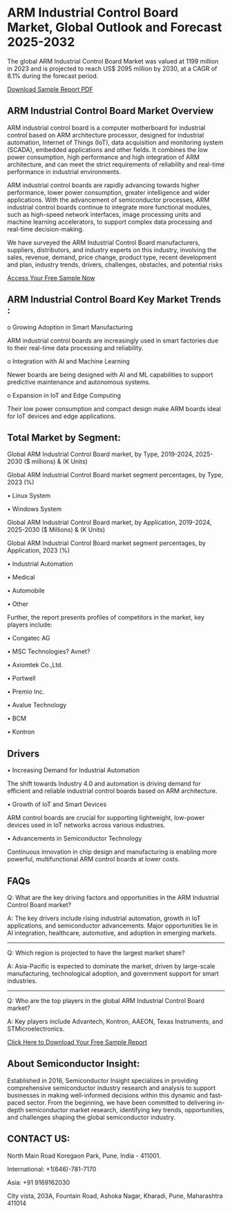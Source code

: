 <h1>ARM Industrial Control Board Market, Global Outlook and Forecast 2025-2032</h1>

The global ARM Industrial Control Board Market was valued at 1199 million in 2023 and is projected to reach US$ 2095 million by 2030, at a CAGR of 8.1% during the forecast period.

[Download Sample Report PDF](https://semiconductorinsight.com/download-sample-report/?product_id=92888)

<h2>ARM Industrial Control Board Market Overview</h2>

ARM industrial control board is a computer motherboard for industrial control based on ARM architecture processor, designed for industrial automation, Internet of Things (IoT), data acquisition and monitoring system (SCADA), embedded applications and other fields. It combines the low power consumption, high performance and high integration of ARM architecture, and can meet the strict requirements of reliability and real-time performance in industrial environments.

ARM industrial control boards are rapidly advancing towards higher performance, lower power consumption, greater intelligence and wider applications. With the advancement of semiconductor processes, ARM industrial control boards continue to integrate more functional modules, such as high-speed network interfaces, image processing units and machine learning accelerators, to support complex data processing and real-time decision-making. 

We have surveyed the ARM Industrial Control Board manufacturers, suppliers, distributors, and industry experts on this industry, involving the sales, revenue, demand, price change, product type, recent development and plan, industry trends, drivers, challenges, obstacles, and potential risks

[Access Your Free Sample Now](https://semiconductorinsight.com/report/arm-industrial-control-board-market/)

<h2>ARM Industrial Control Board Key Market Trends  :</h2>

o	Growing Adoption in Smart Manufacturing

ARM industrial control boards are increasingly used in smart factories due to their real-time data processing and reliability.

o	Integration with AI and Machine Learning

Newer boards are being designed with AI and ML capabilities to support predictive maintenance and autonomous systems.

o	Expansion in IoT and Edge Computing

Their low power consumption and compact design make ARM boards ideal for IoT devices and edge applications.

<h2>Total Market by Segment:</h2>

Global ARM Industrial Control Board market, by Type, 2019-2024, 2025-2030 ($ millions) & (K Units)

Global ARM Industrial Control Board market segment percentages, by Type, 2023 (%)

•	Linux System

•	Windows System

Global ARM Industrial Control Board market, by Application, 2019-2024, 2025-2030 ($ Millions) & (K Units)

Global ARM Industrial Control Board market segment percentages, by Application, 2023 (%)

•	Industrial Automation

•	Medical

•	Automobile

•	Other

Further, the report presents profiles of competitors in the market, key players include:

•	Congatec AG

•	MSC Technologies? Avnet?

•	Axiomtek Co.,Ltd.

•	Portwell

•	Premio Inc.

•	Avalue Technology

•	BCM

•	Kontron

<h2>Drivers</h2>

•	Increasing Demand for Industrial Automation

The shift towards Industry 4.0 and automation is driving demand for efficient and reliable industrial control boards based on ARM architecture.

•	Growth of IoT and Smart Devices

ARM control boards are crucial for supporting lightweight, low-power devices used in IoT networks across various industries.

•	Advancements in Semiconductor Technology

Continuous innovation in chip design and manufacturing is enabling more powerful, multifunctional ARM control boards at lower costs.

<h2>FAQs</h2>

Q: What are the key driving factors and opportunities in the ARM Industrial Control Board market?

A: The key drivers include rising industrial automation, growth in IoT applications, and semiconductor advancements. Major opportunities lie in AI integration, healthcare, automotive, and adoption in emerging markets.

________________________________________

Q: Which region is projected to have the largest market share?

A: Asia-Pacific is expected to dominate the market, driven by large-scale manufacturing, technological adoption, and government support for smart industries.

________________________________________

Q: Who are the top players in the global ARM Industrial Control Board market?

A: Key players include Advantech, Kontron, AAEON, Texas Instruments, and STMicroelectronics.

[Click Here to Download Your Free Sample Report ](https://semiconductorinsight.com/download-sample-report/?product_id=92888)

<h2>About Semiconductor Insight:</h2>

Established in 2016, Semiconductor Insight specializes in providing comprehensive semiconductor industry research and analysis to support businesses in making well-informed decisions within this dynamic and fast-paced sector. From the beginning, we have been committed to delivering in-depth semiconductor market research, identifying key trends, opportunities, and challenges shaping the global semiconductor industry.

<h2>CONTACT US:</h2>

North Main Road Koregaon Park, Pune, India - 411001.

International: +1(646)-781-7170

Asia: +91 9169162030

City vista, 203A, Fountain Road, Ashoka Nagar, Kharadi, Pune, Maharashtra 411014


